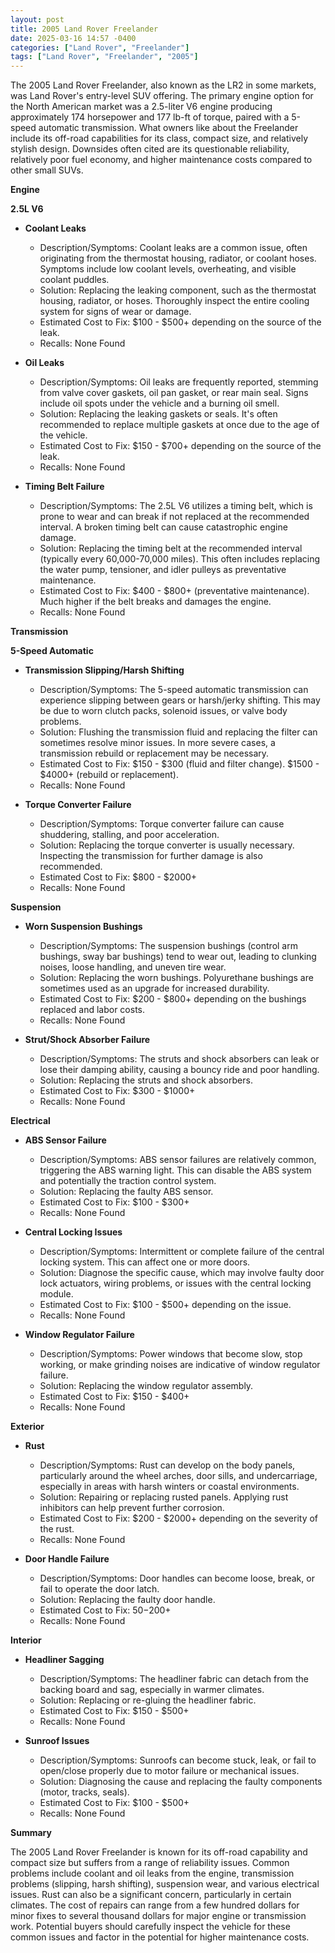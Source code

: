 ```yaml
---
layout: post
title: 2005 Land Rover Freelander
date: 2025-03-16 14:57 -0400
categories: ["Land Rover", "Freelander"]
tags: ["Land Rover", "Freelander", "2005"]
---
```

The 2005 Land Rover Freelander, also known as the LR2 in some markets, was Land Rover's entry-level SUV offering. The primary engine option for the North American market was a 2.5-liter V6 engine producing approximately 174 horsepower and 177 lb-ft of torque, paired with a 5-speed automatic transmission. What owners like about the Freelander include its off-road capabilities for its class, compact size, and relatively stylish design. Downsides often cited are its questionable reliability, relatively poor fuel economy, and higher maintenance costs compared to other small SUVs.

**Engine**

**2.5L V6**

* **Coolant Leaks**
    * Description/Symptoms: Coolant leaks are a common issue, often originating from the thermostat housing, radiator, or coolant hoses. Symptoms include low coolant levels, overheating, and visible coolant puddles.
    * Solution: Replacing the leaking component, such as the thermostat housing, radiator, or hoses. Thoroughly inspect the entire cooling system for signs of wear or damage.
    * Estimated Cost to Fix: $100 - $500+ depending on the source of the leak.
    * Recalls: None Found

* **Oil Leaks**
    * Description/Symptoms: Oil leaks are frequently reported, stemming from valve cover gaskets, oil pan gasket, or rear main seal. Signs include oil spots under the vehicle and a burning oil smell.
    * Solution: Replacing the leaking gaskets or seals. It's often recommended to replace multiple gaskets at once due to the age of the vehicle.
    * Estimated Cost to Fix: $150 - $700+ depending on the source of the leak.
    * Recalls: None Found

* **Timing Belt Failure**
    * Description/Symptoms: The 2.5L V6 utilizes a timing belt, which is prone to wear and can break if not replaced at the recommended interval. A broken timing belt can cause catastrophic engine damage.
    * Solution: Replacing the timing belt at the recommended interval (typically every 60,000-70,000 miles). This often includes replacing the water pump, tensioner, and idler pulleys as preventative maintenance.
    * Estimated Cost to Fix: $400 - $800+ (preventative maintenance). Much higher if the belt breaks and damages the engine.
    * Recalls: None Found

**Transmission**

**5-Speed Automatic**

* **Transmission Slipping/Harsh Shifting**
    * Description/Symptoms: The 5-speed automatic transmission can experience slipping between gears or harsh/jerky shifting. This may be due to worn clutch packs, solenoid issues, or valve body problems.
    * Solution: Flushing the transmission fluid and replacing the filter can sometimes resolve minor issues. In more severe cases, a transmission rebuild or replacement may be necessary.
    * Estimated Cost to Fix: $150 - $300 (fluid and filter change). $1500 - $4000+ (rebuild or replacement).
    * Recalls: None Found

* **Torque Converter Failure**
    * Description/Symptoms: Torque converter failure can cause shuddering, stalling, and poor acceleration.
    * Solution: Replacing the torque converter is usually necessary. Inspecting the transmission for further damage is also recommended.
    * Estimated Cost to Fix: $800 - $2000+
    * Recalls: None Found

**Suspension**

* **Worn Suspension Bushings**
    * Description/Symptoms: The suspension bushings (control arm bushings, sway bar bushings) tend to wear out, leading to clunking noises, loose handling, and uneven tire wear.
    * Solution: Replacing the worn bushings. Polyurethane bushings are sometimes used as an upgrade for increased durability.
    * Estimated Cost to Fix: $200 - $800+ depending on the bushings replaced and labor costs.
    * Recalls: None Found

* **Strut/Shock Absorber Failure**
    * Description/Symptoms: The struts and shock absorbers can leak or lose their damping ability, causing a bouncy ride and poor handling.
    * Solution: Replacing the struts and shock absorbers.
    * Estimated Cost to Fix: $300 - $1000+
    * Recalls: None Found

**Electrical**

* **ABS Sensor Failure**
    * Description/Symptoms: ABS sensor failures are relatively common, triggering the ABS warning light. This can disable the ABS system and potentially the traction control system.
    * Solution: Replacing the faulty ABS sensor.
    * Estimated Cost to Fix: $100 - $300+
    * Recalls: None Found

* **Central Locking Issues**
    * Description/Symptoms: Intermittent or complete failure of the central locking system. This can affect one or more doors.
    * Solution: Diagnose the specific cause, which may involve faulty door lock actuators, wiring problems, or issues with the central locking module.
    * Estimated Cost to Fix: $100 - $500+ depending on the issue.
    * Recalls: None Found

* **Window Regulator Failure**
    * Description/Symptoms: Power windows that become slow, stop working, or make grinding noises are indicative of window regulator failure.
    * Solution: Replacing the window regulator assembly.
    * Estimated Cost to Fix: $150 - $400+
    * Recalls: None Found

**Exterior**

* **Rust**
    * Description/Symptoms: Rust can develop on the body panels, particularly around the wheel arches, door sills, and undercarriage, especially in areas with harsh winters or coastal environments.
    * Solution: Repairing or replacing rusted panels. Applying rust inhibitors can help prevent further corrosion.
    * Estimated Cost to Fix: $200 - $2000+ depending on the severity of the rust.
    * Recalls: None Found

* **Door Handle Failure**
    * Description/Symptoms: Door handles can become loose, break, or fail to operate the door latch.
    * Solution: Replacing the faulty door handle.
    * Estimated Cost to Fix: $50-$200+
    * Recalls: None Found

**Interior**

* **Headliner Sagging**
    * Description/Symptoms: The headliner fabric can detach from the backing board and sag, especially in warmer climates.
    * Solution: Replacing or re-gluing the headliner fabric.
    * Estimated Cost to Fix: $150 - $500+
    * Recalls: None Found

* **Sunroof Issues**
    * Description/Symptoms: Sunroofs can become stuck, leak, or fail to open/close properly due to motor failure or mechanical issues.
    * Solution: Diagnosing the cause and replacing the faulty components (motor, tracks, seals).
    * Estimated Cost to Fix: $100 - $500+
    * Recalls: None Found

**Summary**

The 2005 Land Rover Freelander is known for its off-road capability and compact size but suffers from a range of reliability issues. Common problems include coolant and oil leaks from the engine, transmission problems (slipping, harsh shifting), suspension wear, and various electrical issues. Rust can also be a significant concern, particularly in certain climates. The cost of repairs can range from a few hundred dollars for minor fixes to several thousand dollars for major engine or transmission work. Potential buyers should carefully inspect the vehicle for these common issues and factor in the potential for higher maintenance costs.

